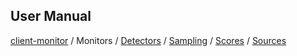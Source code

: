 ## User Manual

[client-monitor](main.md) / Monitors / [Detectors](./detectors.md) / [Sampling](./sampling.md) / [Scores](scores.md) / [Sources](./sources.md)
